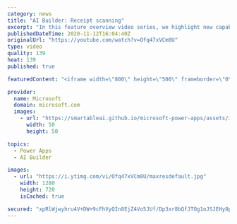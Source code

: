 ```yaml
---
category: news
title: "AI Builder: Receipt scanning"
excerpt: "In this feature overview video series, we highlight new capabilities included in the latest update to AI Builder.  Receipt scanning is a new AI Builder feature that processes receipts to identify and extract information. The AI model identifies receipt data, merchant information, total price, and taxes"
publishedDateTime: 2020-11-12T16:04:40Z
originalUrl: "https://youtube.com/watch?v=Ofq47xVCm0U"
type: video
quality: 139
heat: 139
published: true

featuredContent: "<iframe width=\"800\" height=\"500\" frameborder=\"0\" src=\"https://www.youtube.com/embed/Ofq47xVCm0U\" allow=\"accelerometer; autoplay; encrypted-media; gyroscope; picture-in-picture\" allowfullscreen></iframe>"

provider:
  name: Microsoft
  domain: microsoft.com
  images:
    - url: "https://smartableai.github.io/microsoft-power-apps/assets/images/organizations/microsoft.com-50x50.jpg"
      width: 50
      height: 50

topics:
  - Power Apps
  - AI Builder

images:
  - url: "https://i.ytimg.com/vi/Ofq47xVCm0U/maxresdefault.jpg"
    width: 1280
    height: 720
    isCached: true

secured: "xpRlWjwyhru4V+DW+9cFhVyQIn8EjZ4Vo5JUf/Dp3xr8bQfJTOg1oJSJEHy8pFL7vhEm/EAGjjPhkvXhvbzOXODEqNL7+j0EvtJYl4MTiE0zG9MKgddJj+GXeGHgNuhKqzinO7ApEav2Sj4anRQkdNPWnctpWxQDdXsP/nLs+SI68zy/j+1LogHYBo3YN1ON3fgmXkvjsmIwonnVUyYRVUONctNY/rumPxm/b+HByQrXdiPyPlBomvaSA23Hiqzlq9Sk6X3rhRC4AFB2wTb+Q4zyBSWKA+VqcFT6aF/85npAi/iLUuL4lufJCak1fWceq5RlaW0pBVFffrp0WPeH4Xnz4Nhem8ADTeP7z7dsIeY49JtvrJsTyDkIOtZT3e1WzLu9jpGAtsoe670dJABEymx7fRLDhyP2XvSO/1V8ZUI=;PIxw9PIxwQjI5jceA4vJdQ=="
---
```


